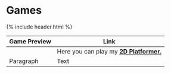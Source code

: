 # Games

{% include header.html %}

| Game Preview | Link |
| ------ | ----------- |
|  | Here you can play my **[2D Platformer.](https://472529.github.io/PRACTICAL-PROJECT/ "My 2D Platformer!")** |
| Paragraph | Text |
